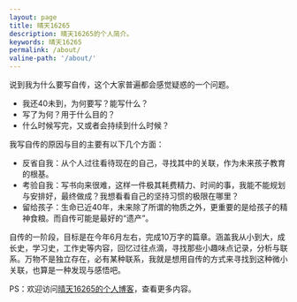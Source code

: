 ```yaml
---
layout: page
title: 晴天16265
description: 晴天16265的个人简介。
keywords: 晴天16265
permalink: /about/
valine-path: '/about/'
---
```


说到我为什么要写自传，这个大家普遍都会感觉疑惑的一个问题。

- 我还40未到，为何要写？能写什么？
- 写了为何？用于什么目的？
- 什么时候写完，又或者会持续到什么时候？

我写自传的原因与目的主要有以下几个方面：

- 反省自我：从个人过往看待现在的自己，寻找其中的关联，作为未来孩子教育的根基。
- 考验自我：写书向来很难，这样一件极其耗费精力、时间的事，我能不能规划与安排好，最终做成？我想看看自己的坚持习惯的极限在哪里？
- 留给孩子：生命已近40年，未来除了所谓的物质之外，更重要的是给孩子的精神食粮。而自传可能是最好的“遗产”。

自传的一阶段，目标是在今年6月左右，完成10万字的篇章。涵盖我从小到大，成长史，学习史，工作史等内容，回忆过往点滴，寻找那些小趣味点记录，分析与联系。万物不是独立存在，必有某种联系，我就是想用自传的方式来寻找到这种微小关联，也算是一种发现与感悟吧。

PS：欢迎访问[晴天16265的个人博客](https://blog.qingtian16265.com/)，查看更多内容。